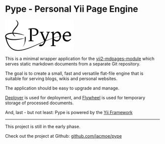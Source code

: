 <!--
Title: Pype
Description: Pype stands for Personal Yii Page Engine and serves static markdown documents from a separate Git repository
Keywords: wiki, yii, pype, markdown, static, flat-file
-->
# Pype - Personal Yii Page Engine


![Pype](/images/pype.png "Pype")

This is a minimal wrapper application for the [yii2-mdpages-module](https://github.com/jacmoe/yii2-mdpages-module) which serves static markdown documents from a separate Git repository.

The goal is to create a small, fast and versatile flat-file engine that is suitable for serving blogs, wikis and personal websites.

The application should be easy to upgrade and manage.

[Deployer](http://deployer.org/) is used for deployment, and [Flywheel](https://github.com/jamesmoss/flywheel) is used for temporary storage of processed documents.

And, last - but not least: Pype is powered by the [Yii Framework](http://www.yiiframework.com/)

----------------------------------

This project is still in the early phase.

Check out the project at Github: [github.com/jacmoe/pype](https://github.com/jacmoe/pype)
